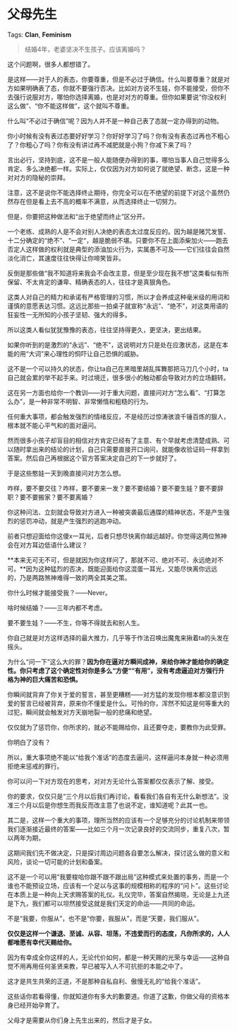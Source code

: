 # 父母先生

Tags: **Clan**, **Feminism**

> 结婚4年，老婆坚决不生孩子。应该离婚吗？



这个问题啊，很多人都想错了。

是这样——对于人的表态，你要尊重，但是不必过于确信。什么叫要尊重？就是对方如果明确表了态，你就不要强行否决。比如对方说不生娃，你不能接受，但你不去强行说服对方，哪怕你选择离婚，也是对对方的尊重。但你如果要说“你没权利这么做”、“你不能这样做”，这个就叫不尊重。

什么叫“不必过于确信”呢？因为人并不是一种自己表了态就一定办得到的动物。

你小时候有没有表过态要好好学习？你好好学习了吗？你有没有表态过再也不粗心了？你粗心了吗？你有没有讲过再不减肥就是小狗？你减下来了吗？

言出必行，坚持到底，这不是一般人能随便办得到的事，哪怕当事人自己觉得多么肯定、多么决绝都一样。实际上，仅仅因为对方如何说了就绝望、断念，这是一种对对方的隐秘的崇拜。

注意，这不是说你不能选择终止期待，你完全可以在不绝望的前提下对这个虽然仍然存在但是看上去不高的概率不满意，从而选择终止一切努力。

但是，你要把这种做法和“出于绝望而终止”区分开。

一个老练、成熟的人是不会对别人决绝的表态太过度反应的。因为越是赌咒发誓、十二分确定的“绝不”、“一定“，越是脆弱不堪。只要你不在上面添柴加火——跑去否定人这样做的权利就是典型的添油加火行为，实属愚不可及——它们往往会自然淡化消亡，其速度往往快得让你啼笑皆非。

反倒是那些做“我不知道将来我会不会改主意，但是至少现在我不想”这类看似有所保留、不太肯定的谦卑、精确表态的人，往往才是真狠角色。

这类人对自己的精力和承诺有严格管理的习惯，所以才会养成这种毫米级的用词和谨慎的意愿表达习惯。这远比那些一拍桌子就宣称“永远”、“绝不”，对这类用语的狂妄性一无所知的小孩子坚韧、强大的得多。

所以这类人看似犹犹豫豫的表态，往往坚持得更久，更坚决，更出结果。

如果你听到的是激烈的“永远”、“绝不”，这说明对方只是处在应激状态，这是在本能的用“大词”来心理性的恫吓让自己恐惧的威胁。

这不是一个可以持久的状态，你让ta自己在黑暗里胡乱挥舞那把马刀几个小时，ta自己就会累的举不起手来。时过境迁，很多很小的触动都会导致对方的立场翻转。

这在另一方面也给你一个教训——对于重大问题，直接问对方“怎么看”、“打算怎么办”，是一种非常不明智、非常懒惰和粗糙的行为。

任何重大事项，都会触发强烈的情绪反应，不是经历过惊涛骇浪千锤百炼的狠人，根本就不能心平气和的面对逼问。

然而很多小孩子却盲目的相信对方肯定已经有了主意、有个早就考虑清楚成熟、可以随时拿出来的结论的计划，自己只需要直接开口询问，就能像收验证码一样拿到答案。然后自己再根据这个官方答案决定自己的下一步就好了。

于是这些憨娃一天到晚直接问对方怎么想。

咋样，要不要交往？咋样，要不要来一发？要不要结婚？要不要生娃？要不要辞职？要不要搬家？要不要离婚？

你这种问法、立刻就会导致对方进入一种被突袭最后通牒的精神状态，不是产生强烈的惩罚冲动，就是产生强烈的逃跑冲动。

前者只想迎面给你这傻x一耳光，后者只想尽快离你越远越好。你觉得这两位煞神会在对方耳边低语什么建议？

**本来无可无不可，但是就因为你这样问了，那就不可、绝对不可、永远绝对不可。**因为这种猛烈的否决，既能迎面给你这混蛋一耳光，又能尽快离你远远的，乃是两路煞神难得一致的两全其美之策。

你什么时候才能接受我？——Never。

啥时候结婚？——三年内都不考虑。

要不要生娃？——不生，你等不得就去和别人生。

你自己就是对方这样选择的最大推力，几乎等于作法召唤出魔鬼来揪着ta的头发在摇头。

为什么“问一下”这么大的罪？**因为你在逼对方瞬间成神，来给你神才能给你的确定性。你只考虑了这个确定性对你是多么“方便““有用”，没有考虑逼迫对方强行升格为神的巨大痛苦和恐惧。**

你瞬间就背弃了你关于爱的誓言，甚至更糟糕——对方猛的发现你根本都没意识到爱的誓言已经被背弃，原来你不懂爱是什么。可怜的你，浑然不知这是何等重大的过犯，瞬间就会触发对方天崩地裂一般的悲痛和绝望。

仅仅就为了惩罚你，你所求的，就必不能赐给你，且还要夺走，要教你为此受罪。

你明白了没有？

所以，重大事项绝不能以“给我个准话”的态度去逼问，这样逼问本身就一种必须用拒绝来惩戒的罪行。

你可以问一下对方现在的思考，对对方无论什么答案都仅仅表示了解、接受。

你的要求，仅仅只是“三个月以后我们再讨论，看看我们各自有无什么新想法”。没准三个月以后是你想生而我反而改主意了也说不定，谁知道呢？此其一也。

其二是，这样一个重大的事项，理所当然的应该有一个足够充分的讨论机制来带领我们逐渐接近最终的答案——比如三个月一次记录良好的交流同步，重复八次，暂以两年为期，

这期间我们先不做决定，只是探讨周边问题各自要怎么解决，探讨这么做的意义和风险，谈论一切可能的计划和备案。

这不是一个可以用“我要梭哈你跟不跟不跟出局”这种模式来处置的事务，而是一个谁也不能预设立场，应该有一个足以与这事的规模相称的程序的“问卜”。这些讨论在本质上是一种向上天求赐答案的礼仪。礼仪完毕，答案自然揭晓，无论是上九还是下九，我们都可以坦然接受这就是我们天定的命运——共同的命运。

不是“我要，你服从”，也不是“你要，我服从”，而是“天要，我们服从”。

**仅仅是这样一个谦退、至诚、从容、坦荡，不违爱而行的态度，凡你所求的，人人都唯愿有幸代天赐给你。**

因为有幸成全你这样的人，无论代价如何，都是一种天赐的光荣与幸运——这种自觉不用再用任何圣贤来教，早已被写入人不可抗拒的本能之中了。

这才是共生共荣的正道，不是那种自私自利、傲慢无礼的“给我个准话”。

这些话你若看得懂，你就知道你有多大的歉要道。你道了这歉，你做父母的资格本身已经开始孕育了。

父母才是需要从你们身上先生出来的，然后才是子女。



